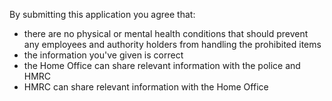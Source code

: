 By submitting this application you agree that:

* there are no physical or mental health conditions that should prevent any employees and authority holders from handling the prohibited items
* the information you've given is correct
* the Home Office can share relevant information with the police and HMRC
* HMRC can share relevant information with the Home Office
